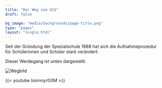 ```yaml
---
title: "Der Weg zum GCG"
draft: false

bg_image: "media/backgrounds/page-title.png"
type: "pages"
layout: "single.html"
---
```


Seit der Gründung der Spezialschule 1988 hat sich die Aufnahmeprozedur für Schülerinnen und Schüler stark verändert.

Dieser Werdegang ist unten dargestellt:

![Wegbild](/media/about/wegbild.png)

{{< youtube IoinnnyrG0M >}}
